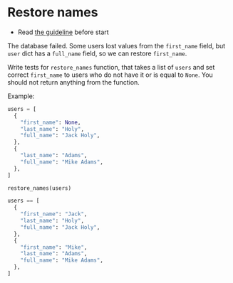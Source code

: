 # Restore names

- Read [the guideline](https://github.com/mate-academy/py-task-guideline/blob/main/README.md) before start

The database failed. Some users lost values from the `first_name` field, but
`user` dict has a `full_name` field, so we can restore `first_name`.

Write tests for `restore_names` function, that takes a list of `users` and set
correct `first_name` to users who do not have it or is equal to `None`. You
should not return anything from the function.

Example:
```python
users = [
  {
    "first_name": None,
    "last_name": "Holy",
    "full_name": "Jack Holy",
  },
  {
    "last_name": "Adams",
    "full_name": "Mike Adams",
  },
]

restore_names(users)

users == [
  {
    "first_name": "Jack",
    "last_name": "Holy",
    "full_name": "Jack Holy",
  },
  {
    "first_name": "Mike",
    "last_name": "Adams",
    "full_name": "Mike Adams",
  },
]
```
